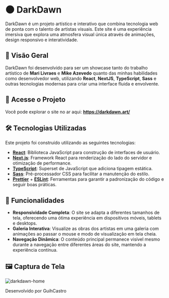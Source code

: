 # 🌑 DarkDawn

DarkDawn é um projeto artístico e interativo que combina tecnologia web de ponta com o talento de artistas visuais. Este site é uma experiência imersiva que explora uma atmosfera visual única através de animações, design responsivo e interatividade.

## 🎨 Visão Geral

DarkDawn foi desenvolvido para ser um showcase tanto do trabalho artístico de **Mari Livraes** e **Mike Azevedo** quanto das minhas habilidades como desenvolvedor web, utilizando **React**, **NextJS**, **TypeScript**, **Sass** e outras tecnologias modernas para criar uma interface fluida e envolvente.

## 🔗 Acesse o Projeto

Você pode explorar o site no ar aqui: **https://darkdawn.art/**

## 🛠️ Tecnologias Utilizadas

Este projeto foi construído utilizando as seguintes tecnologias:

- **[React](https://reactjs.org/)**: Biblioteca JavaScript para construção de interfaces de usuário.
- **[Next.js](https://nextjs.org/)**: Framework React para renderização do lado do servidor e otimização de performance.
- **[TypeScript](https://www.typescriptlang.org/)**: Superset de JavaScript que adiciona tipagem estática.
- **[Sass](https://sass-lang.com/)**: Pré-processador CSS para facilitar a manutenção do estilo.
- **[Prettier](https://prettier.io/)** + **[ESLint](https://eslint.org/)**: Ferramentas para garantir a padronização do código e seguir boas práticas.

## 🚀 Funcionalidades

- **Responsividade Completa**: O site se adapta a diferentes tamanhos de tela, oferecendo uma ótima experiência em dispositivos móveis, tablets e desktops.
- **Galeria Interativa**: Visualize as obras dos artistas em uma galeria com animações ao passar o mouse e modo de visualização em tela cheia.
- **Navegação Dinâmica**: O conteúdo principal permanece visível mesmo durante a navegação entre diferentes áreas do site, mantendo a experiência contínua.

## 🖼️ Captura de Tela

![darkdawn-home](C:\Users\User\Documents\Programação\Projetos\DarkDawn\darkdawn\public\darkdawn-home.gif)

Desenvolvido por GuihCastro
